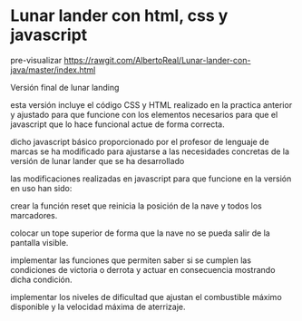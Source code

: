 # Lunar lander con html, css y javascript

pre-visualizar 
https://rawgit.com/AlbertoReal/Lunar-lander-con-java/master/index.html


Versión final de lunar landing

esta versión incluye el código CSS y HTML realizado en la practica anterior y ajustado para que funcione con los elementos necesarios para que el javascript que lo hace funcional actue de forma correcta.

dicho javascript básico proporcionado por el profesor de lenguaje de marcas se ha modificado para ajustarse a las necesidades concretas de la versión de lunar lander que se ha desarrollado 

las modificaciones realizadas en javascript para que funcione en la versión en uso han sido:

crear la función reset que reinicia la posición de la nave y todos los marcadores.

colocar un tope superior de forma que la nave no se pueda salir de la pantalla visible.

implementar las funciones que permiten saber si se cumplen las condiciones de victoria o derrota y actuar en consecuencia mostrando dicha condición.

implementar los niveles de dificultad que ajustan el combustible máximo disponible y la velocidad máxima de aterrizaje.
